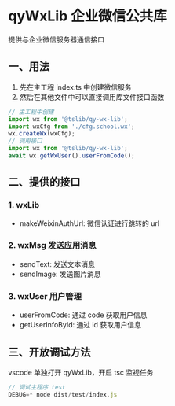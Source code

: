# qyWxLib 企业微信公共库

提供与企业微信服务器通信接口

## 一、用法

1.  先在主工程 index.ts 中创建微信服务
2.  然后在其他文件中可以直接调用库文件接口函数

```js
// 主工程中创建
import wx from '@tslib/qy-wx-lib';
import wxCfg from './cfg.school.wx';
wx.createWx(wxCfg);
// 调用接口
import wx from '@tslib/qy-wx-lib';
await wx.getWxUser().userFromCode();
```

## 二、提供的接口

### 1. wxLib

* makeWeixinAuthUrl: 微信认证进行跳转的 url

### 2. wxMsg 发送应用消息

* sendText: 发送文本消息
* sendImage: 发送图片消息

### 3. wxUser 用户管理

* userFromCode: 通过 code 获取用户信息
* getUserInfoById: 通过 id 获取用户信息

## 三、开放调试方法

vscode 单独打开 qyWxLib，开启 tsc 监视任务

```js
// 调试主程序 test
DEBUG=* node dist/test/index.js
```
